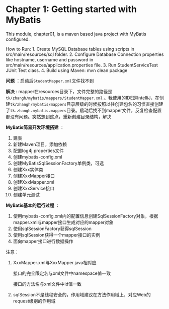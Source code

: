 
Chapter 1: Getting started with MyBatis
=======================================
This module, chapter01, is a maven based java project with MyBatis configured.

How to Run:
	1. Create MySQL Database tables using scripts in src/main/resources/sql folder.
	2. Configure Database Connection properties like hostname, username and password in src/main/resources/application.properties file.
	3. Run StudentServiceTest JUnit Test class.
	4. Build using Maven: mvn clean package

**问题** ：启动后`StudentMapper.xml`文件找不到

**解决** : mapper在resources目录下，文件完整的路径是`tk/zhangh/mybatis/mappers/StudentMapper.xml` 。我使用的IDE是IntelliJ，在创建`tk/zhangh/mybatis/mappers`目录层级的时候按照以往创建包名的习惯直接创建了`tk.zhangh.mybatis.mappers`目录。启动后找不到mapper文件，反复检查配置都没有问题。突然想到这点，重新创建目录结构，解决

**MyBatis简易开发环境搭建** ：

1. 建表
2. 新建Maven项目，添加依赖
3. 配置log4j.properties文件
4. 创建mybatis-config.xml
5. 创建MyBatisSqlSessionFactory单例类，可选
6. 创建Xxx实体类
7. 创建XxxMapper接口
8. 创建XxxMapper.xml
9. 创建XxxService接口
10. 创建单元测试

**MyBatis基本的运行过程** ：

1. 使用mybatis-config.xml内的配置信息创建SqlSessionFactory对象，根据mapper.xml与mapper接口生成对应的mapper对象
2. 使用sqlSessionFactory获得sqlSession
3. 使用sqlSession获得一个mapper接口的实例
4. 面向mapper接口进行数据操作

注意：

1. XxxMapper.xml与XxxMapper.java相对应

   接口的完全限定名与xml文件中namespace值一致

   接口的方法名与xml文件中id值一致

2. sqlSession不是线程安全的，作用域建议在方法作用域上，对应Web的request级别的作用域